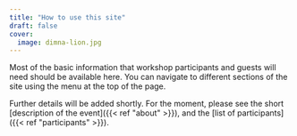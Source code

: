 ```yaml
---
title: "How to use this site"
draft: false
cover:
  image: dimna-lion.jpg
---
```


Most of the basic information that workshop participants and guests will need
should be available here. You can navigate to different sections of the site
using the menu at the top of the page.

<!--more-->

Further details will be added shortly. For the moment, please see the short
[description of the event]({{< ref "about" >}}), and the [list of
participants]({{< ref "participants" >}}).
